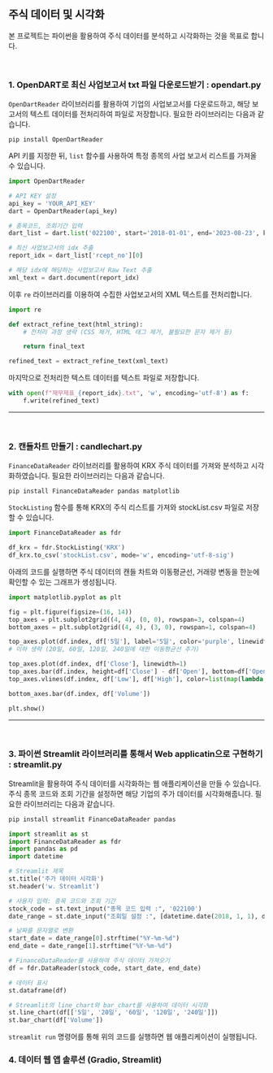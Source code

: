 ## 주식 데이터 및 시각화 

본 프로젝트는 파이썬을 활용하여 주식 데이터를 분석하고 시각화하는 것을 목표로 합니다.

<br/>

### 1. OpenDART로 최신 사업보고서 txt 파일 다운로드받기 : opendart.py

`OpenDartReader` 라이브러리를 활용하여 기업의 사업보고서를 다운로드하고, 해당 보고서의 텍스트 데이터를 전처리하여 파일로 저장합니다. 필요한 라이브러리는 다음과 같습니다. 
```
pip install OpenDartReader
```

API 키를 지정한 뒤, `list` 함수를 사용하여 특정 종목의 사업 보고서 리스트를 가져올 수 있습니다. 
```Python
import OpenDartReader

# API KEY 설정
api_key = 'YOUR_API_KEY'
dart = OpenDartReader(api_key)

# 종목코드, 조회기간 입력
dart_list = dart.list('022100', start='2018-01-01', end='2023-08-23', kind='A', final=False)

# 최신 사업보고서의 idx 추출
report_idx = dart_list['rcept_no'][0]

# 해당 idx에 해당하는 사업보고서 Raw Text 추출
xml_text = dart.document(report_idx)
```

이후 `re` 라이브러리를 이용하여 수집한 사업보고서의 XML 텍스트를 전처리합니다.
```Python
import re

def extract_refine_text(html_string):
    # 전처리 과정 생략 (CSS 제거, HTML 태그 제거, 불필요한 문자 제거 등)

    return final_text

refined_text = extract_refine_text(xml_text)
```

마지막으로 전처리한 텍스트 데이터를 텍스트 파일로 저장합니다.
```Python
with open(f"재무제표_{report_idx}.txt", 'w', encoding='utf-8') as f:
    f.write(refined_text)
```

---
<br/>

### 2. 캔들차트 만들기 : candlechart.py

`FinanceDataReader` 라이브러리를 활용하여 KRX 주식 데이터를 가져와 분석하고 시각화하였습니다. 필요한 라이브러리는 다음과 같습니다.
```
pip install FinanceDataReader pandas matplotlib
```

`StockListing` 함수를 통해 KRX의 주식 리스트를 가져와 stockList.csv 파일로 저장할 수 있습니다.
```Python
import FinanceDataReader as fdr

df_krx = fdr.StockListing('KRX')
df_krx.to_csv('stockList.csv', mode='w', encoding='utf-8-sig')
```

아래의 코드를 실행하면 주식 데이터의 캔들 차트와 이동평균선, 거래량 변동을 한눈에 확인할 수 있는 그래프가 생성됩니다. 
```Python
import matplotlib.pyplot as plt

fig = plt.figure(figsize=(16, 14))
top_axes = plt.subplot2grid((4, 4), (0, 0), rowspan=3, colspan=4)
bottom_axes = plt.subplot2grid((4, 4), (3, 0), rowspan=1, colspan=4)

top_axes.plot(df.index, df['5일'], label='5일', color='purple', linewidth=1.5)
# 이하 생략 (20일, 60일, 120일, 240일에 대한 이동평균선 추가)

top_axes.plot(df.index, df['Close'], linewidth=1)
top_axes.bar(df.index, height=df['Close'] - df['Open'], bottom=df['Open'], width=1, color=list(map(lambda c: 'red' if c > 0 else 'blue', df['Change'])))
top_axes.vlines(df.index, df['Low'], df['High'], color=list(map(lambda c: 'red' if c > 0 else 'blue', df['Change'])))

bottom_axes.bar(df.index, df['Volume'])

plt.show()
```

---
<br/>

### 3. 파이썬 Streamlit 라이브러리를 통해서 Web applicatin으로 구현하기 : streamlit.py

Streamlit을 활용하여 주식 데이터를 시각화하는 웹 애플리케이션을 만들 수 있습니다. 주식 종목 코드와 조회 기간을 설정하면 해당 기업의 주가 데이터를 시각화해줍니다. 필요한 라이브러리는 다음과 같습니다.
```bash
pip install streamlit FinanceDataReader pandas
```

```Python
import streamlit as st
import FinanceDataReader as fdr
import pandas as pd
import datetime

# Streamlit 제목
st.title('주가 데이터 시각화')
st.header('w. Streamlit')

# 사용자 입력: 종목 코드와 조회 기간
stock_code = st.text_input("종목 코드 입력 :", '022100')
date_range = st.date_input("조회일 설정 :", [datetime.date(2018, 1, 1), datetime.date(2023, 8, 23)])

# 날짜를 문자열로 변환
start_date = date_range[0].strftime("%Y-%m-%d")
end_date = date_range[1].strftime("%Y-%m-%d")

# FinanceDataReader를 사용하여 주식 데이터 가져오기
df = fdr.DataReader(stock_code, start_date, end_date)

# 데이터 표시
st.dataframe(df)

# Streamlit의 line_chart와 bar_chart를 사용하여 데이터 시각화
st.line_chart(df[['5일', '20일', '60일', '120일', '240일']])
st.bar_chart(df['Volume'])
```

`streamlit run` 명령어를 통해 위의 코드를 실행하면 웹 애플리케이션이 실행됩니다. 


### 4. 데이터 웹 앱 솔루션 (Gradio, Streamlit)





